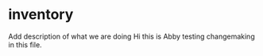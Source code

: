 # inventory
Add description of what we are doing
Hi this is Abby testing changemaking in this file.
